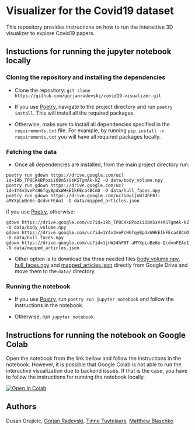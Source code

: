 # Visualizer for the Covid19 dataset

This repository provides instructions on how to run the interactive 3D visualizer to explore Covid19 papers.

## Instuctions for running the jupyter notebook locally

### Cloning the repository and installing the dependencies

- Clone the repository: `git clone https://github.com/gorjanradevski/covid19-visualizer.git`
- If you use [Poetry](https://python-poetry.org/), navigate to the project directory and run `poetry install`. This will install all the required packages.

- Otherwise, make sure to install all dependencies specified in the `requirements.txt` file. For example, by running `pip install -r requirements.txt` you will have all required packages locally.

### Fetching the data

- Once all dependencies are installed, from the main project directory run:

```shell
poetry run gdown https://drive.google.com/uc?id=19b_TP8CKkBPoziiO8m5sVsKSTgmAk-kZ -O data/body_volume.npy
poetry run gdown https://drive.google.com/uc?id=1Y4v3vePcH6fqyBpdxWHkE1kFEca4BCmO -O data/hull_faces.npy
poetry run gdown https://drive.google.com/uc?id=1jnWJ4hF0T-aMYXpLuBe6e-QcdvnFEAo1 -O data/mapped_articles.json 
```

if you use [Poetry](https://python-poetry.org/), otherwise:

```shell
gdown https://drive.google.com/uc?id=19b_TP8CKkBPoziiO8m5sVsKSTgmAk-kZ -O data/body_volume.npy
gdown https://drive.google.com/uc?id=1Y4v3vePcH6fqyBpdxWHkE1kFEca4BCmO -O data/hull_faces.npy
gdown https://drive.google.com/uc?id=1jnWJ4hF0T-aMYXpLuBe6e-QcdvnFEAo1 -O data/mapped_articles.json
```

- Other option is to download the three needed files [body_volume.npy](https://drive.google.com/file/d/1jnWJ4hF0T-aMYXpLuBe6e-QcdvnFEAo1/view?usp=sharing), [hull_faces.npy](https://drive.google.com/file/d/1Y4v3vePcH6fqyBpdxWHkE1kFEca4BCmO/view?usp=sharing) and [mapped_articles.json](https://drive.google.com/file/d/1jnWJ4hF0T-aMYXpLuBe6e-QcdvnFEAo1/view?usp=sharing) directly from Google Drive and move them to the `data/` directory.

### Running the notebook

- If you use [Poetry](https://python-poetry.org/), run `poetry run jupyter notebook` and follow the instructions in the notebook.

- Otherwise, run `jupyter notebook`.

## Instructions for running the notebook on Google Colab

Open the notebook from the link bellow and follow the instructions in the notebook. However, it is possible that Google Colab is not able to run the interactive visualization due to backend issues. If that is the case, you have to follow the instructions for running the notebook locally.

[![Open In Colab](https://colab.research.google.com/assets/colab-badge.svg)](https://colab.research.google.com/github/gorjanradevski/covid19-visualizer/blob/master/visualizer-demo.ipynb)

## Authors

Dusan Grujicic, [Gorjan Radevski](http://gorjanradevski.github.io/), [Tinne Tuytelaars](https://homes.esat.kuleuven.be/~tuytelaa/), [Matthew Blaschko](https://homes.esat.kuleuven.be/~mblaschk/)
